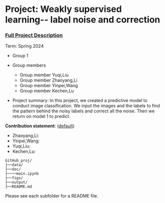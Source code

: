 # Project: Weakly supervised learning-- label noise and correction

### [Full Project Description](doc/project3_desc.md)

Term: Spring 2024

+ Group 1
+ Group members
	+ Group member Yuqi,Liu
	+ Group member Zhaoyang,Li
	+ Group member Yinpei,Wang
	+ Group member Kechen,Lu

+ Project summary: In this project, we created a predictive model to conduct image classification. We input the images and the labels to find the pattern behind the noisy labels and correct all the noise. Then we return on model 1 to predict.
	

**Contribution statement**: ([default](figs/a_note_on_contributions.md))    
+ Zhaoyang,Li:
+ Yinpei,Wang:
+ Yuqi,Liu:
+ Kechen,Lu:


```
GitHub_proj/
├──data/
├──doc/
├────main.ipynb
├──figs/
├──output/
├──README.md
```
Please see each subfolder for a README file.

